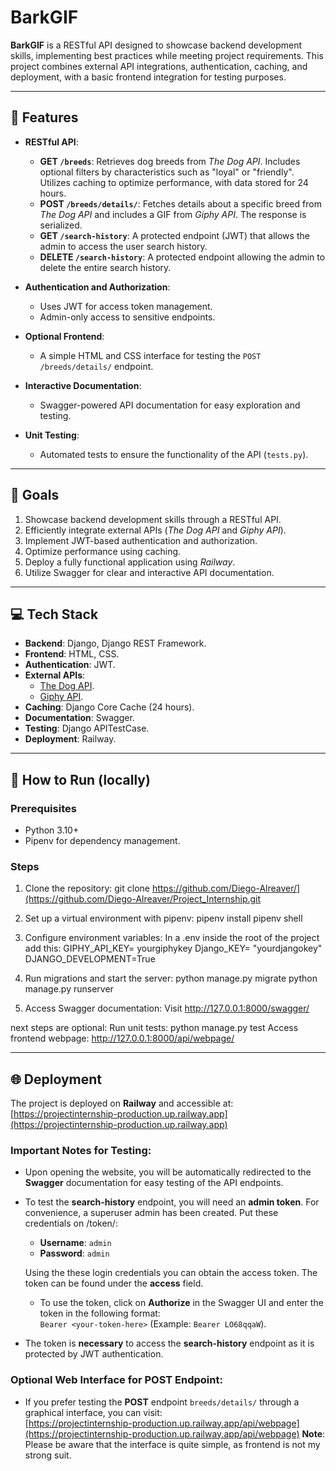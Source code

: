 # BarkGIF

**BarkGIF** is a RESTful API designed to showcase backend development skills, implementing best practices while meeting project requirements. This project combines external API integrations, authentication, caching, and deployment, with a basic frontend integration for testing purposes.

---

## 🌟 Features

- **RESTful API**:
  - **GET `/breeds`**: Retrieves dog breeds from *The Dog API*. Includes optional filters by characteristics such as "loyal" or "friendly". Utilizes caching to optimize performance, with data stored for 24 hours.
  - **POST `/breeds/details/`**: Fetches details about a specific breed from *The Dog API* and includes a GIF from *Giphy API*. The response is serialized.
  - **GET `/search-history`**: A protected endpoint (JWT) that allows the admin to access the user search history.
  - **DELETE `/search-history`**: A protected endpoint allowing the admin to delete the entire search history.

- **Authentication and Authorization**:
  - Uses JWT for access token management.
  - Admin-only access to sensitive endpoints.

- **Optional Frontend**:
  - A simple HTML and CSS interface for testing the `POST /breeds/details/` endpoint.

- **Interactive Documentation**:
  - Swagger-powered API documentation for easy exploration and testing.

- **Unit Testing**:
  - Automated tests to ensure the functionality of the API (`tests.py`).

---

## 🎯 Goals

1. Showcase backend development skills through a RESTful API.  
2. Efficiently integrate external APIs (*The Dog API* and *Giphy API*).  
3. Implement JWT-based authentication and authorization.  
4. Optimize performance using caching.  
5. Deploy a fully functional application using *Railway*.  
6. Utilize Swagger for clear and interactive API documentation.

---

## 💻 Tech Stack

- **Backend**: Django, Django REST Framework.  
- **Frontend**: HTML, CSS.
- **Authentication**: JWT.
- **External APIs**: 
  - [The Dog API](https://thedogapi.com).  
  - [Giphy API](https://developers.giphy.com).  
- **Caching**: Django Core Cache (24 hours).  
- **Documentation**: Swagger.  
- **Testing**: Django APITestCase.  
- **Deployment**: Railway.  

---

## 🚀 How to Run (locally)

### Prerequisites
- Python 3.10+
- Pipenv for dependency management.

### Steps
1. Clone the repository:
   git clone https://github.com/Diego-Alreaver/](https://github.com/Diego-Alreaver/Project_Internship.git
   
3. Set up a virtual environment with pipenv:
   pipenv install
   pipenv shell
   
4. Configure environment variables:
   In a .env inside the root of the project add this:
       GIPHY_API_KEY= yourgiphykey
       Django_KEY= "yourdjangokey"
       DJANGO_DEVELOPMENT=True
      
5. Run migrations and start the server:
   python manage.py migrate
   python manage.py runserver

6. Access Swagger documentation:
   Visit http://127.0.0.1:8000/swagger/

next steps are optional:
Run unit tests: python manage.py test
Access frontend webpage: http://127.0.0.1:8000/api/webpage/

---

## 🌐 Deployment

The project is deployed on **Railway** and accessible at:  
[https://projectinternship-production.up.railway.app](https://projectinternship-production.up.railway.app)

### Important Notes for Testing:
- Upon opening the website, you will be automatically redirected to the **Swagger** documentation for easy testing of the API endpoints.
- To test the **search-history** endpoint, you will need an **admin token**. For convenience, a superuser admin has been created. Put these credentials on /token/:
   - **Username**: `admin`
   - **Password**: `admin`
   
   Using the these login credentials you can obtain the access token. The token can be found under the **access** field. 
   - To use the token, click on **Authorize** in the Swagger UI and enter the token in the following format:  
     `Bearer <your-token-here>` (Example: `Bearer LO68qqaW`).

- The token is **necessary** to access the **search-history** endpoint as it is protected by JWT authentication.
  
### Optional Web Interface for POST Endpoint:
- If you prefer testing the **POST** endpoint `breeds/details/` through a graphical interface, you can visit:  
  [https://projectinternship-production.up.railway.app/api/webpage](https://projectinternship-production.up.railway.app/api/webpage)
**Note**: Please be aware that the interface is quite simple, as frontend is not my strong suit.

